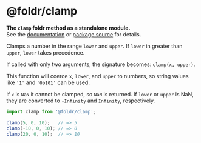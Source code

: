 # @foldr/clamp

**The `clamp` foldr method as a standalone module.**    
See the [documentation](http://foldr.com/0.0.0/clamp) or [package source](https:/github.com/CloudVessel/foldr/blob/master/packages/categories/clamp/src/index.js) for details.

Clamps a number in the range `lower` and `upper`.
If `lower` in greater than `upper`, `lower` takes precedence.

If called with only two arguments, the signature becomes: `clamp(x, upper)`.

This function will coerce `x`, `lower`, and `upper` to numbers,
so string values like `'1'` and `'0b101'` can be used.

If `x` is `NaN` it cannot be clamped, so `NaN` is returned.
If `lower` or `upper` is NaN, they are converted to `-Infinity`
and `Infinity`, respectively.

```js
import clamp from '@foldr/clamp';

clamp(5, 0, 10);   // => 5
clamp(-10, 0, 10); // => 0
clamp(20, 0, 10);  // => 10
```

